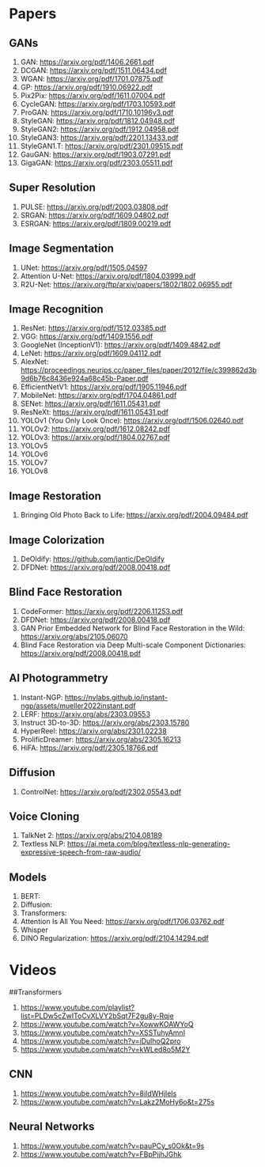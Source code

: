 # Papers
## GANs
  1. GAN: https://arxiv.org/pdf/1406.2661.pdf
  1. DCGAN: https://arxiv.org/pdf/1511.06434.pdf
  1. WGAN: https://arxiv.org/pdf/1701.07875.pdf
  1. GP: https://arxiv.org/pdf/1910.06922.pdf
  1. Pix2Pix: https://arxiv.org/pdf/1611.07004.pdf
  1. CycleGAN: https://arxiv.org/pdf/1703.10593.pdf
  1. ProGAN: https://arxiv.org/pdf/1710.10196v3.pdf
  1. StyleGAN: https://arxiv.org/pdf/1812.04948.pdf
  1. StyleGAN2: https://arxiv.org/pdf/1912.04958.pdf
  1. StyleGAN3: https://arxiv.org/pdf/2201.13433.pdf
  1. StyleGAN1.T: https://arxiv.org/pdf/2301.09515.pdf
  1. GauGAN: https://arxiv.org/pdf/1903.07291.pdf
  1. GigaGAN: https://arxiv.org/pdf/2303.05511.pdf

## Super Resolution
  1. PULSE: https://arxiv.org/pdf/2003.03808.pdf
  1. SRGAN: https://arxiv.org/pdf/1609.04802.pdf
  1. ESRGAN: https://arxiv.org/pdf/1809.00219.pdf

## Image Segmentation
  1. UNet: https://arxiv.org/pdf/1505.04597
  1. Attention U-Net: https://arxiv.org/pdf/1804.03999.pdf
  1. R2U-Net: https://arxiv.org/ftp/arxiv/papers/1802/1802.06955.pdf

## Image Recognition
  1. ResNet: https://arxiv.org/pdf/1512.03385.pdf
  1. VGG: https://arxiv.org/pdf/1409.1556.pdf
  1. GoogleNet (InceptionV1): https://arxiv.org/pdf/1409.4842.pdf
  1. LeNet: https://arxiv.org/pdf/1609.04112.pdf
  1. AlexNet: https://proceedings.neurips.cc/paper_files/paper/2012/file/c399862d3b9d6b76c8436e924a68c45b-Paper.pdf
  1. EfficientNetV1: https://arxiv.org/pdf/1905.11946.pdf
  1. MobileNet: https://arxiv.org/pdf/1704.04861.pdf
  1. SENet: https://arxiv.org/pdf/1611.05431.pdf
  1. ResNeXt: https://arxiv.org/pdf/1611.05431.pdf
  1. YOLOv1 (You Only Look Once): https://arxiv.org/pdf/1506.02640.pdf
  1. YOLOv2: https://arxiv.org/pdf/1612.08242.pdf
  1. YOLOv3: https://arxiv.org/pdf/1804.02767.pdf
  1. YOLOv5
  1. YOLOv6
  1. YOLOv7
  1. YOLOv8

## Image Restoration
  1. Bringing Old Photo Back to Life: https://arxiv.org/pdf/2004.09484.pdf

## Image Colorization
  1. DeOldify: https://github.com/jantic/DeOldify
  1. DFDNet: https://arxiv.org/pdf/2008.00418.pdf

## Blind Face Restoration
  1. CodeFormer: https://arxiv.org/pdf/2206.11253.pdf
  1. DFDNet: https://arxiv.org/pdf/2008.00418.pdf
  1. GAN Prior Embedded Network for Blind Face Restoration in the Wild: https://arxiv.org/abs/2105.06070
  1. Blind Face Restoration via Deep Multi-scale Component Dictionaries: https://arxiv.org/pdf/2008.00418.pdf

## AI Photogrammetry
  1. Instant-NGP: https://nvlabs.github.io/instant-ngp/assets/mueller2022instant.pdf
  1. LERF: https://arxiv.org/abs/2303.09553
  1. Instruct 3D-to-3D: https://arxiv.org/abs/2303.15780
  1. HyperReel: https://arxiv.org/abs/2301.02238
  1. ProlificDreamer: https://arxiv.org/abs/2305.16213
  1. HiFA: https://arxiv.org/pdf/2305.18766.pdf

## Diffusion
  1. ControlNet: https://arxiv.org/pdf/2302.05543.pdf

## Voice Cloning
  1. TalkNet 2: https://arxiv.org/abs/2104.08189
  2. Textless NLP: https://ai.meta.com/blog/textless-nlp-generating-expressive-speech-from-raw-audio/

## Models
  1. BERT:
  1. Diffusion:
  1. Transformers:
  1. Attention Is All You Need: https://arxiv.org/pdf/1706.03762.pdf
  1. Whisper
  1. DINO Regularization: https://arxiv.org/pdf/2104.14294.pdf

# Videos
##Transformers
  1. https://www.youtube.com/playlist?list=PLDw5cZwIToCvXLVY2bSqt7F2gu8y-Rqje
  1. https://www.youtube.com/watch?v=XowwKOAWYoQ
  1. https://www.youtube.com/watch?v=XSSTuhyAmnI
  1. https://www.youtube.com/watch?v=iDulhoQ2pro
  1. https://www.youtube.com/watch?v=kWLed8o5M2Y
## CNN
  1. https://www.youtube.com/watch?v=8iIdWHjleIs
  1. https://www.youtube.com/watch?v=Lakz2MoHy6o&t=275s
## Neural Networks
  1. https://www.youtube.com/watch?v=pauPCy_s0Ok&t=9s
  1. https://www.youtube.com/watch?v=FBpPjjhJGhk

